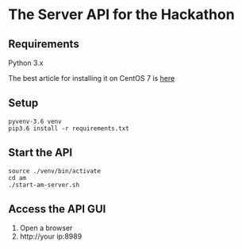 # The Server API for the Hackathon

## Requirements

Python 3.x

The best article for installing it on CentOS 7 is [here](https://www.digitalocean.com/community/tutorials/how-to-install-python-3-and-set-up-a-local-programming-environment-on-centos-7)

## Setup
```
pyvenv-3.6 venv
pip3.6 install -r requirements.txt
```

## Start the API

```
source ./venv/bin/activate
cd am
./start-am-server.sh
```

## Access the API GUI

1. Open a browser
2. http://your ip:8989




